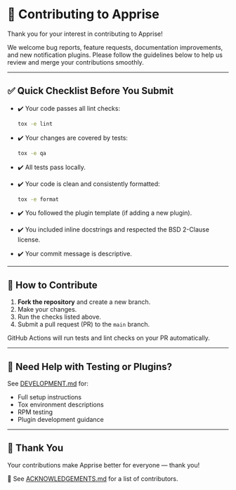 # 🤝 Contributing to Apprise

Thank you for your interest in contributing to Apprise!

We welcome bug reports, feature requests, documentation improvements, and new
notification plugins. Please follow the guidelines below to help us review and
merge your contributions smoothly.

---

## ✅ Quick Checklist Before You Submit

- ✔️ Your code passes all lint checks:
  ```bash
  tox -e lint
  ```

- ✔️ Your changes are covered by tests:
  ```bash
  tox -e qa
  ```

- ✔️ All tests pass locally.

- ✔️ Your code is clean and consistently formatted:
  ```bash
  tox -e format
  ```

- ✔️ You followed the plugin template (if adding a new plugin).
- ✔️ You included inline docstrings and respected the BSD 2-Clause license.
- ✔️ Your commit message is descriptive.

---

## 📌 How to Contribute

1. **Fork the repository** and create a new branch.
2. Make your changes.
3. Run the checks listed above.
4. Submit a pull request (PR) to the `main` branch.

GitHub Actions will run tests and lint checks on your PR automatically.

---

## 🧪 Need Help with Testing or Plugins?

See [DEVELOPMENT.md](./DEVELOPMENT.md) for:
- Full setup instructions
- Tox environment descriptions
- RPM testing
- Plugin development guidance

---

## 🙏 Thank You

Your contributions make Apprise better for everyone — thank you!

📝 See [ACKNOWLEDGEMENTS.md](./ACKNOWLEDGEMENTS.md) for a list of contributors.
